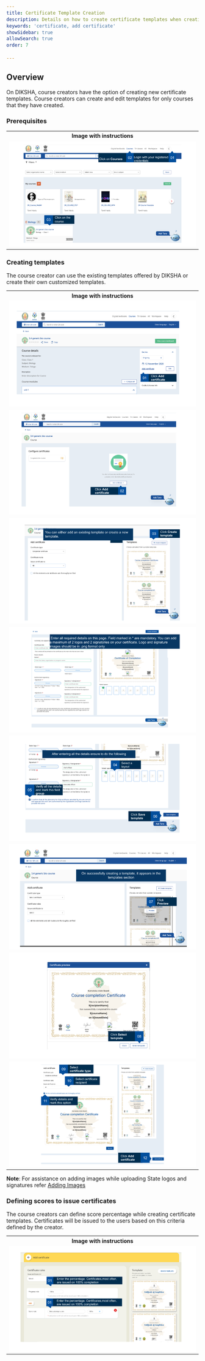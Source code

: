 ```yaml
---
title: Certificate Template Creation
description: Details on how to create certificate templates when creating courses
keywords: 'certificate, add certificate'
showSidebar: true
allowSearch: true
order: 7

---
```


## Overview

On DIKSHA, course creators have the option of creating new certificate templates. Course creators can create and edit templates for only courses that they have created. 

### Prerequisites

<table>
  <tr><th style="width:35%;">Image with instructions</th></tr>
  <tr><td><img src="../images/certtemp/prerequisite.png"></td></tr>
</table>


### Creating templates

The course creator can use the existing templates offered by DIKSHA or create their own customized templates.

<table>
  <tr><th style="width:35%;">Image with instructions</th></tr>
  <tr><td><img src="../images/certtemp/certtemp1.png"></td></tr>
  <tr><td><img src="../images/certtemp/certtemp2.png"></td></tr>
  <tr><td><img src="../images/certtemp/certtemp3.png"></td></tr>
  <tr><td><img src="../images/certtemp/certtemp4.png"></td></tr>
  <tr><td><img src="../images/certtemp/certtemp5.png"></td></tr> 
  <tr><td><img src="../images/certtemp/certtemp6.png"></td></tr> 
  <tr><td><img src="../images/certtemp/certtemp7.png"></td></tr>
  <tr><td><img src="../images/certtemp/certtemp8.png"></td></tr>
  </table>
<b>Note</b>: For assistance on adding images while uploading State logos and signatures refer <a href="../common/metadata_addingimages.html" target="_blank">Adding Images</a>

### Defining scores to issue certificates

The course creators can define score percentage while creating certificate templates. Certificates will be issued to the users based on this criteria defined by the creator.

<table>
  <tr><th style="width:35%;">Image with instructions</th></tr>
  <tr><td><img src="../images/certtemp/certtemp9.png"></td></tr>
</table>


